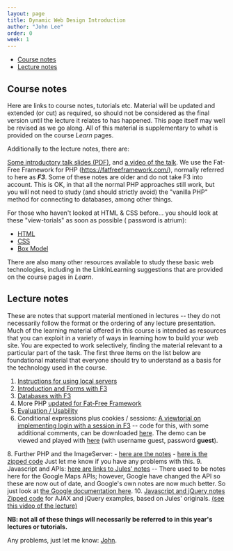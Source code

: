 ```yaml
---
layout: page
title: Dynamic Web Design Introduction
author: "John Lee"
order: 0
week: 1
---
```


- [Course notes](#course-notes)
- [Lecture notes](#lecture-notes)

## Course notes

Here are links to course notes, tutorials etc. Material will be updated and extended (or cut) as required, so should not
be considered as the final version until the lecture it relates to has happened. This page itself may well be revised as
we go along. All of this material is supplementary to what is provided on the course *Learn* pages.

Additionally to the lecture notes, there are:

[Some introductory talk slides (PDF)](pdf/DWD-intro14.pdf), and [a video of the talk](https://vimeo.com/125231197). We
use the Fat-Free Framework for PHP (<https://fatfreeframework.com/>), normally referred to here as **_F3_**. Some of
these notes are older and do not take F3 into account. This is OK, in that all the normal PHP approaches still work, but
you will not need to study (and should strictly avoid) the "vanilla PHP" method for connecting to databases, among other
things.

For those who haven't looked at HTML & CSS before... you should look at these "view-torials" as soon as possible (
password is atrium):

- [HTML](https://vimeo.com/109699027)
- [CSS](https://vimeo.com/110455453)
- [Box Model](https://vimeo.com/111536732)

There are also many other resources available to study these basic web technologies, including in the LinkInLearning
suggestions that are provided on the course pages in *Learn*.

## Lecture notes

These are notes that support material mentioned in lectures -- they do not necessarily follow the format or the ordering of any lecture presentation. Much of the learning material offered in this course is intended as resources that you can exploit in a variety of ways in learning how to build your web site. You are expected to work selectively, finding the material relevant to a particular part of the task. The first three items on the list below are foundational material that everyone should try to understand as a basis for the technology used in the course.

1. [Instructions for using local servers](additional.html)
2. [Introduction and Forms with F3](IntroAndFormsWithF3.html "Intro and Forms")
3. [Databases with F3](DatabasesWithF3.html "DBs with PHP")
5. More PHP [updated for Fat-Free Framework](conditionalsPHP+F3.html)
6. [Evaluation / Usability](EvaluationNotes.html)
7. Conditional expressions plus cookies /
   sessions: [A viewtorial on implementing login with a session in F3](https://vid-linker-dev.eca.ed.ac.uk/linker.html?v=1_b1dg98o6%7C1_ztas5fkg%7C32599141%7C2010292&p=0&cv=1_b1dg98o6%7C1_ztas5fkg%7C32599141%7C2010292&cp=0)
   \-- code for this, with some additional comments, can be downloaded
   [here](https://github.com/Edinburgh-College-of-Art/dynamic-web-design/releases/download/0.1.0/FFF-SimpleExample.zip).
   The demo can be viewed and played
   with [here](http://jlee.edinburgh.domains/fatfree/FFF-SimpleExampleS/)
   (with username guest, password **guest**). 

[//]: # (This)

[//]: # (   is [cookietest.php]&#40;http://playground.eca.ed.ac.uk/~jlee/test/cookietest.php&#41;, and this)

[//]: # (   is [login.php]&#40;http://playground.eca.ed.ac.uk/~jlee/test/login.php&#41;;)

[//]: # (    - [here you can read as text the PHP file for the cookies example]&#40;php/cookietest.txt&#41;)

[//]: # (    - [here is the one for the login example]&#40;php/login.txt&#41;.)

[//]: # (    - A video of a lecture about these &#40;very poor quality&#41; is at <https://vimeo.com/119117628>.)
8. Further PHP and the ImageServer:
    - [here are the notes](PHP-F3-ImageServer.html)
    - [here is the zipped code](https://github.com/Edinburgh-College-of-Art/dynamic-web-design/releases/download/0.1.0/FFF-ImageServer.zip)
      Just let me know if you have any problems with this.
9. Javascript and APIs: [here are links to Jules' notes](http://ddm.ace.ed.ac.uk/dynamic/apiflickr.html) --
   There used to be notes here for the Google Maps APIs; however, Google have changed the API so these are now out of
   date, and Google's own notes are now much better. So just look
   at [the Google documentation here](https://developers.google.com/maps/documentation/javascript/).
10. [Javascript and jQuery notes](DWD-JS-jQ-notes.html)
    [Zipped code](zip/AJAX.zip) for AJAX and jQuery examples, based on
    Jules' originals. [(see this video of the lecture)](https://vimeo.com/121459052>.)

**NB: not all of these things will necessarily be referred to in
this year's lectures or tutorials.**

Any problems, just let me know: [John](mailto:J.Lee@ed.ac.uk).
